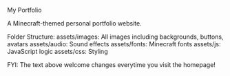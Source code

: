My Portfolio

A Minecraft-themed personal portfolio website.

Folder Structure:
assets/images: All images including backgrounds, buttons, avatars
assets/audio: Sound effects
assets/fonts: Minecraft fonts
assets/js: JavaScript logic
assets/css: Styling

FYI:
The text above welcome changes everytime you visit the homepage!
